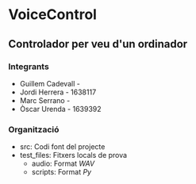 # VoiceControl
## Controlador per veu d'un ordinador

### Integrants
- Guillem Cadevall - 
- Jordi Herrera - 1638117 
- Marc Serrano - 
- Òscar Urenda - 1639392

### Organització
- src: Codi font del projecte
- test_files: Fitxers locals de prova
  - audio: Format _WAV_
  - scripts: Format _Py_

